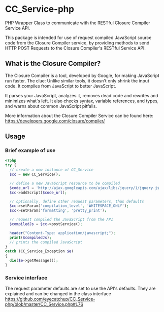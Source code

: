 # CC_Service-php
PHP Wrapper Class to communicate with the RESTful Closure Compiler Service API.

This package is intended for use of request compiled JavaScript source code from the Closure Compiler service, by providing methods to send HTTP POST Requests to the Closure Compiler's RESTful Service API.

## What is the Closure Compiler?

The Closure Compiler is a tool, developed by Google, for making JavaScript run faster. The clue: Unlike similar tools, it doesn't only shrink the input code. It compiles from JavaScript to better JavaScript.

It parses your JavaScript, analyzes it, removes dead code and rewrites and minimizes what's left. It also checks syntax, variable references, and types, and warns about common JavaScript pitfalls.

More information about the Closure Compiler Service can be found here: https://developers.google.com/closure/compiler/

## Usage

### Brief example of use
```php
<?php
try {
  // create a new instance of CC_Service
  $cc = new CC_Service();

  // define a new JavaScript resource to be compiled
  $code_url = 'http://ajax.googleapis.com/ajax/libs/jquery/1/jquery.js';
  $cc->addScript($code_url);

  // optionally, define other request parameters, than defaults
  $cc->setParam('compilation_level', 'WHITESPACE_ONLY');
  $cc->setParam('formatting', 'pretty_print');

  // request compiled the JavaScript from the API
  $compiledJs = $cc->postService();

  header("Content-Type: application/javascript;");
  print($compiledJs);
  // prints the compiled JavaScript
}
catch (CC_Service_Exception $e)
{
  die($e->getMessage());
}
```

### Service interface
The request parameter defaults are set to use the API's defaults. They are explained and can be changed in the class interface https://github.com/eyecatchup/CC_Service-php/blob/master/CC_Service.php#L76
